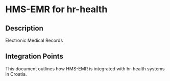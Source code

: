 # HMS-EMR for hr-health

## Description

Electronic Medical Records

## Integration Points

This document outlines how HMS-EMR is integrated with hr-health systems in Croatia.
